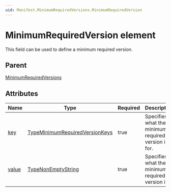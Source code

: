 ```yaml
---
uid: Manifest.MinimumRequiredVersions.MinimumRequiredVersion
---
```


# MinimumRequiredVersion element

This field can be used to define a minimum required version.

## Parent

[MinimumRequiredVersions](xref:Manifest.MinimumRequiredVersions)

## Attributes

|Name|Type|Required|Description|
|--- |--- |--- |--- |
|[key](xref:Manifest.MinimumRequiredVersions.MinimumRequiredVersion-key)|[TypeMinimumRequiredVersionKeys](xref:Manifest-TypeMinimumRequiredVersionKeys)|true|Specifies what the minimum required version is for.|
|[value](xref:Manifest.MinimumRequiredVersions.MinimumRequiredVersion-value)|[TypeNonEmptyString](xref:Manifest-TypeNonEmptyString)|true|Specifies what the minimum required version is.|
